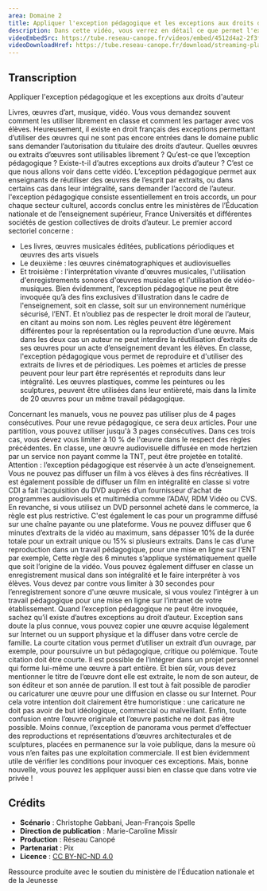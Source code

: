```yaml
---
area: Domaine 2
title: Appliquer l'exception pédagogique et les exceptions aux droits d'auteur
description: Dans cette vidéo, vous verrez en détail ce que permet l'exception pédagogique pour respecter la propriété intellectuelle de chacun. Quelles ressources peuvent être utilisées ? Sous quelles conditions ? Toutes les réponses dans la vidéo !
videoEmbedSrc: https://tube.reseau-canope.fr/videos/embed/4512d4a2-2f3f-42e0-8958-8e6ffbb6561e
videoDownloadHref: https://tube.reseau-canope.fr/download/streaming-playlists/hls/videos/4512d4a2-2f3f-42e0-8958-8e6ffbb6561e-1080-fragmented.mp4
---
```


## Transcription

Appliquer l'exception pédagogique et les exceptions aux droits d'auteur

Livres, œuvres d’art, musique, vidéo.
Vous vous demandez souvent comment les utiliser librement en classe et comment les partager avec vos élèves. Heureusement, il existe en droit français des exceptions permettant d’utiliser des œuvres qui ne sont pas encore entrées dans le domaine public sans demander l’autorisation du titulaire des droits d’auteur. Quelles œuvres ou extraits d’œuvres sont utilisables librement ?
Qu’est-ce que l’exception pédagogique ?
Existe-t-il d’autres exceptions aux droits d’auteur ?
C’est ce que nous allons voir dans cette vidéo.
L’exception pédagogique permet aux enseignants de réutiliser des œuvres de l’esprit par extraits, ou dans certains cas dans leur intégralité, sans demander l’accord de l’auteur.
l'exception pédagogique consiste essentiellement en trois accords, un pour chaque secteur culturel, accords conclus entre les ministères de l’Éducation nationale et de l’enseignement supérieur, France Universités et différentes sociétés de gestion collectives de droits d’auteur.
Le premier accord sectoriel concerne :

- Les livres, œuvres musicales éditées, publications périodiques et œuvres des arts visuels
- Le deuxième : les œuvres cinématographiques et audiovisuelles
- Et troisième :  l'interprétation vivante d'œuvres musicales, l'utilisation d'enregistrements sonores d'œuvres musicales et l'utilisation de vidéo-musiques.
Bien évidemment, l’exception pédagogique ne peut être invoquée qu’à des fins exclusives d'illustration dans le cadre de l'enseignement, soit en classe, soit sur un environnement numérique sécurisé, l’ENT. Et n’oubliez pas de respecter le droit moral de l’auteur, en citant au moins son nom.
Les règles peuvent être légèrement différentes pour la représentation ou la reproduction d’une œuvre.
Mais dans les deux cas un auteur ne peut interdire la réutilisation d’extraits de ses œuvres pour un acte d’enseignement devant les élèves.
En classe, l'exception pédagogique vous permet de reproduire et d'utiliser des extraits de livres et de périodiques. Les poèmes et articles de presse peuvent pour leur part être représentés et reproduits dans leur intégralité. Les œuvres plastiques, comme les peintures ou les sculptures, peuvent être utilisées dans leur entièreté, mais dans la limite de 20 œuvres pour un même travail pédagogique.

Concernant les manuels, vous ne pouvez pas utiliser plus de 4 pages consécutives. Pour une revue pédagogique, ce sera deux articles. Pour une partition, vous pouvez utiliser jusqu'à 3 pages consécutives. Dans ces trois cas, vous devez vous limiter à 10 % de l'œuvre dans le respect des règles précédentes. En classe, une œuvre audiovisuelle diffusée en mode hertzien par un service non payant comme la TNT, peut être projetée en totalité.
Attention : l’exception pédagogique est réservée à un acte d’enseignement. Vous ne pouvez pas diffuser un film à vos élèves à des fins récréatives.
Il est également possible de diffuser un film en intégralité en classe si votre CDI a fait l’acquisition du DVD auprès d’un fournisseur d’achat de programmes audiovisuels et multimédia comme l’ADAV, RDM Vidéo ou CVS.
En revanche, si vous utilisez un DVD personnel acheté dans le commerce, la règle est plus restrictive.
C'est également le cas pour un programme diffusé sur une chaîne payante ou une plateforme.
Vous ne pouvez diffuser que 6 minutes d’extraits de la vidéo au maximum, sans dépasser 10% de la durée totale pour un extrait unique ou 15% si plusieurs extraits.
Dans le cas d’une reproduction dans un travail pédagogique, pour une mise en ligne sur l’ENT par exemple, Cette règle des 6 minutes s’applique systématiquement quelle que soit l’origine de la vidéo.
Vous pouvez également diffuser en classe un enregistrement musical dans son intégralité et le faire interpréter à vos élèves.
Vous devez par contre vous limiter à 30 secondes pour l’enregistrement sonore d'une œuvre musicale, si vous voulez l’intégrer à un travail pédagogique pour une mise en ligne sur l’intranet de votre établissement.
Quand l’exception pédagogique ne peut être invoquée, sachez qu’il existe d’autres exceptions au droit d’auteur.
Exception sans doute la plus connue, vous pouvez copier une œuvre acquise légalement sur Internet ou un support physique et la diffuser dans votre cercle de famille.
La courte citation vous permet d’utiliser un extrait d’un ouvrage, par exemple, pour poursuivre un but pédagogique, critique ou polémique.
Toute citation doit être courte.
Il est possible de l’intégrer dans un projet personnel qui forme lui-même une œuvre  à part entière.
Et bien sûr, vous devez mentionner le titre de l’œuvre dont elle est extraite, le nom de son auteur, de son éditeur et son année de parution.
Il est tout à fait possible de parodier ou caricaturer une œuvre pour une diffusion en classe ou sur Internet.
Pour cela votre intention doit clairement être humoristique : une caricature ne doit pas avoir de but idéologique, commercial ou malveillant.
Enfin, toute confusion entre l’œuvre originale et l’œuvre pastiche ne doit pas être possible.
Moins connue, l’exception de panorama vous permet d’effectuer des reproductions et représentations d’œuvres architecturales et de sculptures, placées en permanence sur la voie publique, dans la mesure où vous n’en faites pas une exploitation commerciale.
Il est bien évidemment utile de vérifier les conditions pour invoquer ces exceptions. Mais, bonne nouvelle, vous pouvez les appliquer aussi bien en classe que dans votre vie privée !

## Crédits

- **Scénario** : Christophe Gabbani, Jean-François Spelle
- **Direction de publication** : Marie-Caroline Missir
- **Production** : Réseau Canopé
- **Partenariat** : Pix
- **Licence** : [CC BY-NC-ND 4.0](https://creativecommons.org/licenses/by-nc-nd/4.0/deed.fr)

Ressource produite avec le soutien du ministère de l’Éducation nationale et de la Jeunesse
